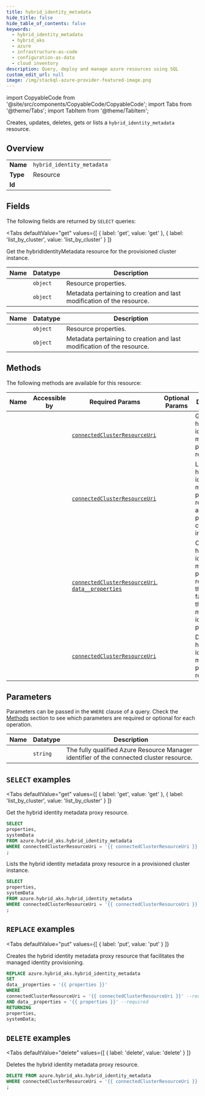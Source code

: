 ```yaml
--- 
title: hybrid_identity_metadata
hide_title: false
hide_table_of_contents: false
keywords:
  - hybrid_identity_metadata
  - hybrid_aks
  - azure
  - infrastructure-as-code
  - configuration-as-data
  - cloud inventory
description: Query, deploy and manage azure resources using SQL
custom_edit_url: null
image: /img/stackql-azure-provider-featured-image.png
---
```


import CopyableCode from '@site/src/components/CopyableCode/CopyableCode';
import Tabs from '@theme/Tabs';
import TabItem from '@theme/TabItem';

Creates, updates, deletes, gets or lists a <code>hybrid_identity_metadata</code> resource.

## Overview
<table><tbody>
<tr><td><b>Name</b></td><td><code>hybrid_identity_metadata</code></td></tr>
<tr><td><b>Type</b></td><td>Resource</td></tr>
<tr><td><b>Id</b></td><td><CopyableCode code="azure.hybrid_aks.hybrid_identity_metadata" /></td></tr>
</tbody></table>

## Fields

The following fields are returned by `SELECT` queries:

<Tabs
    defaultValue="get"
    values={[
        { label: 'get', value: 'get' },
        { label: 'list_by_cluster', value: 'list_by_cluster' }
    ]}
>
<TabItem value="get">

Get the hybridIdentityMetadata resource for the provisioned cluster instance.

<table>
<thead>
    <tr>
    <th>Name</th>
    <th>Datatype</th>
    <th>Description</th>
    </tr>
</thead>
<tbody>
<tr>
    <td><CopyableCode code="properties" /></td>
    <td><code>object</code></td>
    <td>Resource properties.</td>
</tr>
<tr>
    <td><CopyableCode code="systemData" /></td>
    <td><code>object</code></td>
    <td>Metadata pertaining to creation and last modification of the resource.</td>
</tr>
</tbody>
</table>
</TabItem>
<TabItem value="list_by_cluster">

<table>
<thead>
    <tr>
    <th>Name</th>
    <th>Datatype</th>
    <th>Description</th>
    </tr>
</thead>
<tbody>
<tr>
    <td><CopyableCode code="properties" /></td>
    <td><code>object</code></td>
    <td>Resource properties.</td>
</tr>
<tr>
    <td><CopyableCode code="systemData" /></td>
    <td><code>object</code></td>
    <td>Metadata pertaining to creation and last modification of the resource.</td>
</tr>
</tbody>
</table>
</TabItem>
</Tabs>

## Methods

The following methods are available for this resource:

<table>
<thead>
    <tr>
    <th>Name</th>
    <th>Accessible by</th>
    <th>Required Params</th>
    <th>Optional Params</th>
    <th>Description</th>
    </tr>
</thead>
<tbody>
<tr>
    <td><a href="#get"><CopyableCode code="get" /></a></td>
    <td><CopyableCode code="select" /></td>
    <td><a href="#parameter-connectedClusterResourceUri"><code>connectedClusterResourceUri</code></a></td>
    <td></td>
    <td>Get the hybrid identity metadata proxy resource.</td>
</tr>
<tr>
    <td><a href="#list_by_cluster"><CopyableCode code="list_by_cluster" /></a></td>
    <td><CopyableCode code="select" /></td>
    <td><a href="#parameter-connectedClusterResourceUri"><code>connectedClusterResourceUri</code></a></td>
    <td></td>
    <td>Lists the hybrid identity metadata proxy resource in a provisioned cluster instance.</td>
</tr>
<tr>
    <td><a href="#put"><CopyableCode code="put" /></a></td>
    <td><CopyableCode code="replace" /></td>
    <td><a href="#parameter-connectedClusterResourceUri"><code>connectedClusterResourceUri</code></a>, <a href="#parameter-data__properties"><code>data__properties</code></a></td>
    <td></td>
    <td>Creates the hybrid identity metadata proxy resource that facilitates the managed identity provisioning.</td>
</tr>
<tr>
    <td><a href="#delete"><CopyableCode code="delete" /></a></td>
    <td><CopyableCode code="delete" /></td>
    <td><a href="#parameter-connectedClusterResourceUri"><code>connectedClusterResourceUri</code></a></td>
    <td></td>
    <td>Deletes the hybrid identity metadata proxy resource.</td>
</tr>
</tbody>
</table>

## Parameters

Parameters can be passed in the `WHERE` clause of a query. Check the [Methods](#methods) section to see which parameters are required or optional for each operation.

<table>
<thead>
    <tr>
    <th>Name</th>
    <th>Datatype</th>
    <th>Description</th>
    </tr>
</thead>
<tbody>
<tr id="parameter-connectedClusterResourceUri">
    <td><CopyableCode code="connectedClusterResourceUri" /></td>
    <td><code>string</code></td>
    <td>The fully qualified Azure Resource Manager identifier of the connected cluster resource.</td>
</tr>
</tbody>
</table>

## `SELECT` examples

<Tabs
    defaultValue="get"
    values={[
        { label: 'get', value: 'get' },
        { label: 'list_by_cluster', value: 'list_by_cluster' }
    ]}
>
<TabItem value="get">

Get the hybrid identity metadata proxy resource.

```sql
SELECT
properties,
systemData
FROM azure.hybrid_aks.hybrid_identity_metadata
WHERE connectedClusterResourceUri = '{{ connectedClusterResourceUri }}' -- required
;
```
</TabItem>
<TabItem value="list_by_cluster">

Lists the hybrid identity metadata proxy resource in a provisioned cluster instance.

```sql
SELECT
properties,
systemData
FROM azure.hybrid_aks.hybrid_identity_metadata
WHERE connectedClusterResourceUri = '{{ connectedClusterResourceUri }}' -- required
;
```
</TabItem>
</Tabs>


## `REPLACE` examples

<Tabs
    defaultValue="put"
    values={[
        { label: 'put', value: 'put' }
    ]}
>
<TabItem value="put">

Creates the hybrid identity metadata proxy resource that facilitates the managed identity provisioning.

```sql
REPLACE azure.hybrid_aks.hybrid_identity_metadata
SET 
data__properties = '{{ properties }}'
WHERE 
connectedClusterResourceUri = '{{ connectedClusterResourceUri }}' --required
AND data__properties = '{{ properties }}' --required
RETURNING
properties,
systemData;
```
</TabItem>
</Tabs>


## `DELETE` examples

<Tabs
    defaultValue="delete"
    values={[
        { label: 'delete', value: 'delete' }
    ]}
>
<TabItem value="delete">

Deletes the hybrid identity metadata proxy resource.

```sql
DELETE FROM azure.hybrid_aks.hybrid_identity_metadata
WHERE connectedClusterResourceUri = '{{ connectedClusterResourceUri }}' --required
;
```
</TabItem>
</Tabs>
